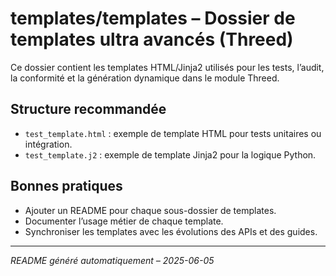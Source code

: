 # templates/templates – Dossier de templates ultra avancés (Threed)

Ce dossier contient les templates HTML/Jinja2 utilisés pour les tests, l’audit, la conformité et la génération dynamique dans le module Threed.

## Structure recommandée
- `test_template.html` : exemple de template HTML pour tests unitaires ou intégration.
- `test_template.j2` : exemple de template Jinja2 pour la logique Python.

## Bonnes pratiques
- Ajouter un README pour chaque sous-dossier de templates.
- Documenter l’usage métier de chaque template.
- Synchroniser les templates avec les évolutions des APIs et des guides.

---
*README généré automatiquement – 2025-06-05*
